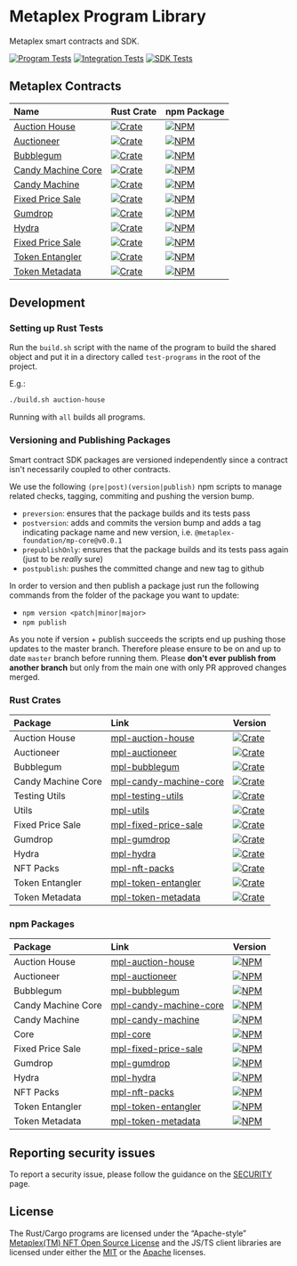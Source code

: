 # Metaplex Program Library

Metaplex smart contracts and SDK.

[![Program Tests](https://github.com/metaplex-foundation/metaplex-program-library/actions/workflows/program.yml/badge.svg)](https://github.com/metaplex-foundation/metaplex-program-library/actions/workflows/program.yml)
[![Integration Tests](https://github.com/metaplex-foundation/metaplex-program-library/actions/workflows/integration.yml/badge.svg)](https://github.com/metaplex-foundation/metaplex-program-library/actions/workflows/integration.yml)
[![SDK Tests](https://github.com/metaplex-foundation/metaplex-program-library/actions/workflows/sdk.yml/badge.svg)](https://github.com/metaplex-foundation/metaplex-program-library/actions/workflows/sdk.yml)

## Metaplex Contracts

| Name                                       | Rust Crate                                                           | npm Package                                                       |
|:-------------------------------------------|:---------------------------------------------------------------------|-------------------------------------------------------------------|
| [Auction House](./auction-house)           | [![Crate][mpl-auction-house-img]][mpl-auction-house-crate]           | [![NPM][mpl-auction-house-nimg]][mpl-auction-house-npm]           |
| [Auctioneer](./auctioneer)                 | [![Crate][mpl-auctioneer-img]][mpl-auctioneer-crate]                 | [![NPM][mpl-auctioneer-nimg]][mpl-auctioneer-npm]                 |
| [Bubblegum](./bubblegum)                   | [![Crate][mpl-bubblegum-img]][mpl-bubblegum-crate]                   | [![NPM][mpl-bubblegum-nimg]][mpl-bubblegum-npm]                   |
| [Candy Machine Core](./candy-machine-core) | [![Crate][mpl-candy-machine-core-img]][mpl-candy-machine-core-crate] | [![NPM][mpl-candy-machine-core-nimg]][mpl-candy-machine-core-npm] |
| [Candy Machine](./candy-machine)           | [![Crate][mpl-candy-machine-img]][mpl-candy-machine-crate]           | [![NPM][mpl-candy-machine-nimg]][mpl-candy-machine-npm]           |
| [Fixed Price Sale](./fixed-price-sale)     | [![Crate][mpl-fixed-price-sale-img]][mpl-fixed-price-sale-crate]     | [![NPM][mpl-fixed-price-sale-nimg]][mpl-fixed-price-sale-npm]     |
| [Gumdrop](./gumdrop)                       | [![Crate][mpl-gumdrop-img]][mpl-gumdrop-crate]                       | [![NPM][mpl-gumdrop-nimg]][mpl-gumdrop-npm]                       |
| [Hydra](./hydra)                           | [![Crate][mpl-hydra-img]][mpl-hydra-crate]                           | [![NPM][mpl-hydra-nimg]][mpl-hydra-npm]                           |
| [Fixed Price Sale](./fixed-price-sale)     | [![Crate][mpl-fixed-price-sale-img]][mpl-fixed-price-sale-crate]     | [![NPM][mpl-nft-packs-nimg]][mpl-nft-packs-npm]                   |
| [Token Entangler](./token-entangler)       | [![Crate][mpl-token-entangler-img]][mpl-token-entangler-crate]       | [![NPM][mpl-token-entangler-nimg]][mpl-token-entangler-npm]       |
| [Token Metadata](./token-metadata)         | [![Crate][mpl-token-metadata-img]][mpl-token-metadata-crate]         | [![NPM][mpl-token-metadata-nimg]][mpl-token-metadata-npm]         |

## Development

### Setting up Rust Tests

Run the `build.sh` script with the name of the program to build the shared object and put it in a directory
called `test-programs` in the root of the project.

E.g.:

```bash
./build.sh auction-house
```

Running with `all` builds all programs.

### Versioning and Publishing Packages

Smart contract SDK packages are versioned independently since a contract isn't necessarily coupled
to other contracts.

We use the following `(pre|post)(version|publish)` npm scripts to manage related checks, tagging,
commiting and pushing the version bump.

- `preversion`: ensures that the package builds and its tests pass
- `postversion`: adds and commits the version bump and adds a tag indicating package name and new
  version, i.e. `@metaplex-foundation/mp-core@v0.0.1`
- `prepublishOnly`: ensures that the package builds and its tests pass again (just to be _really_ sure)
- `postpublish`: pushes the committed change and new tag to github

In order to version and then publish a package just run the following commands from the folder of
the package you want to update:

- `npm version <patch|minor|major>`
- `npm publish`

As you note if version + publish succeeds the scripts end up pushing those updates to the master
branch. Therefore please ensure to be on and up to date `master` branch before running them. Please
**don't ever publish from another branch** but only from the main one with only PR approved changes
merged.

### Rust Crates

| Package            | Link                                                   | Version                                                              |
|:-------------------|:-------------------------------------------------------|:---------------------------------------------------------------------|
| Auction House      | [mpl-auction-house][mpl-auction-house-crate]           | [![Crate][mpl-auction-house-img]][mpl-auction-house-crate]           |
| Auctioneer         | [mpl-auctioneer][mpl-auctioneer-crate]                 | [![Crate][mpl-auctioneer-img]][mpl-auctioneer-crate]                 |
| Bubblegum          | [mpl-bubblegum][mpl-bubblegum-crate]                   | [![Crate][mpl-bubblegum-img]][mpl-bubblegum-crate]                   |
| Candy Machine Core | [mpl-candy-machine-core][mpl-candy-machine-core-crate] | [![Crate][mpl-candy-machine-core-img]][mpl-candy-machine-core-crate] |
| Testing Utils      | [mpl-testing-utils][mpl-testing-utils-crate]           | [![Crate][mpl-testing-utils-img]][mpl-testing-utils-crate]           |
| Utils              | [mpl-utils][mpl-utils-crate]                           | [![Crate][mpl-utils-img]][mpl-utils-crate]                           |
| Fixed Price Sale   | [mpl-fixed-price-sale][mpl-fixed-price-sale-crate]     | [![Crate][mpl-fixed-price-sale-img]][mpl-fixed-price-sale-crate]     |
| Gumdrop            | [mpl-gumdrop][mpl-gumdrop-crate]                       | [![Crate][mpl-gumdrop-img]][mpl-gumdrop-crate]                       |
| Hydra              | [mpl-hydra][mpl-hydra-crate]                           | [![Crate][mpl-hydra-img]][mpl-hydra-crate]                           |
| NFT Packs          | [mpl-nft-packs][mpl-nft-packs-crate]                   | [![Crate][mpl-nft-packs-img]][mpl-nft-packs-crate]                   |
| Token Entangler    | [mpl-token-entangler][mpl-token-entangler-crate]       | [![Crate][mpl-token-entangler-img]][mpl-token-entangler-crate]       |
| Token Metadata     | [mpl-token-metadata][mpl-token-metadata-crate]         | [![Crate][mpl-token-metadata-img]][mpl-token-metadata-crate]         |

### npm Packages

| Package            | Link                                                 | Version                                                           |
|:-------------------|:-----------------------------------------------------|:------------------------------------------------------------------|
| Auction House      | [mpl-auction-house][mpl-auction-house-npm]           | [![NPM][mpl-auction-house-nimg]][mpl-auction-house-npm]           |
| Auctioneer         | [mpl-auctioneer][mpl-auctioneer-npm]                 | [![NPM][mpl-auctioneer-nimg]][mpl-auctioneer-npm]                 |
| Bubblegum          | [mpl-bubblegum][mpl-bubblegum-npm]                   | [![NPM][mpl-bubblegum-nimg]][mpl-bubblegum-npm]                   |
| Candy Machine Core | [mpl-candy-machine-core][mpl-candy-machine-core-npm] | [![NPM][mpl-candy-machine-core-nimg]][mpl-candy-machine-core-npm] |
| Candy Machine      | [mpl-candy-machine][mpl-candy-machine-npm]           | [![NPM][mpl-candy-machine-nimg]][mpl-candy-machine-npm]           |
| Core               | [mpl-core][mpl-core-npm]                             | [![NPM][mpl-core-nimg]][mpl-core-npm]                             |
| Fixed Price Sale   | [mpl-fixed-price-sale][mpl-fixed-price-sale-npm]     | [![NPM][mpl-fixed-price-sale-nimg]][mpl-fixed-price-sale-npm]     |
| Gumdrop            | [mpl-gumdrop][mpl-gumdrop-npm]                       | [![NPM][mpl-gumdrop-nimg]][mpl-gumdrop-npm]                       |
| Hydra              | [mpl-hydra][mpl-hydra-npm]                           | [![NPM][mpl-hydra-nimg]][mpl-hydra-npm]                           |
| NFT Packs          | [mpl-nft-packs][mpl-nft-packs-npm]                   | [![NPM][mpl-nft-packs-nimg]][mpl-nft-packs-npm]                   |
| Token Entangler    | [mpl-token-entangler][mpl-token-entangler-npm]       | [![NPM][mpl-token-entangler-nimg]][mpl-token-entangler-npm]       |
| Token Metadata     | [mpl-token-metadata][mpl-token-metadata-npm]         | [![NPM][mpl-token-metadata-nimg]][mpl-token-metadata-npm]         |

## Reporting security issues

To report a security issue, please follow the guidance on the [SECURITY](.github/SECURITY.md) page.

## License

The Rust/Cargo programs are licensed under the
“Apache-style” [Metaplex(TM) NFT Open Source License](metaplex-nft-license) and the JS/TS client libraries are licensed
under either the [MIT](mit-license) or the [Apache](apache-license) licenses.


<!-- ===================================== -->
<!-- Links for badges and such shown above -->
<!-- Please add any links you add to the   -->
<!-- readme here instead of inlining them  -->
<!-- ===================================== -->

<!-- Workflow Status Badges -->

[integration-tests-yml]:https://github.com/metaplex-foundation/metaplex-program-library/actions/workflows/integration.yml

[integration-tests-svg]:https://github.com/metaplex-foundation/metaplex-program-library/actions/workflows/integration.yml/badge.svg

[program-tests-yml]:https://github.com/metaplex-foundation/metaplex-program-library/actions/workflows/program.yml

[program-tests-svg]:https://github.com/metaplex-foundation/metaplex-program-library/actions/workflows/program.yml/badge.svg

[sdk-tests-yml]:https://github.com/metaplex-foundation/metaplex-program-library/actions/workflows/sdk.yml

[sdk-tests-svg]:https://github.com/metaplex-foundation/metaplex-program-library/actions/workflows/sdk.yml/badge.svg

<!-- Crates -->

[mpl-auction-house-crate]:https://crates.io/crates/mpl-auction-house

[mpl-auctioneer-crate]:https://crates.io/crates/mpl-auctioneer

[mpl-bubblegum-crate]:https://crates.io/crates/mpl-bubblegum

[mpl-candy-machine-core-crate]:https://crates.io/crates/mpl-candy-machine-core

[mpl-candy-machine-crate]:https://crates.io/crates/mpl-candy-machine

[mpl-fixed-price-sale-crate]:https://crates.io/crates/mpl-fixed-price-sale

[mpl-utils-crate]:https://crates.io/crates/mpl-utils

[mpl-testing-utils-crate]:https://crates.io/crates/mpl-testing-utils

[mpl-gumdrop-crate]:https://crates.io/crates/mpl-gumdrop

[mpl-hydra-crate]:https://crates.io/crates/mpl-hydra

[mpl-nft-packs-crate]:https://crates.io/crates/mpl-nft-packs

[mpl-token-entangler-crate]:https://crates.io/crates/mpl-token-entangler

[mpl-token-metadata-crate]:https://crates.io/crates/mpl-token-metadata

[mpl-auction-house-img]:https://img.shields.io/crates/v/mpl-auction-house?label=crates.io%20%7C%20mpl-auction-house&logo=rust

[mpl-auctioneer-img]:https://img.shields.io/crates/v/mpl-auctioneer?label=crates.io%20%7C%20mpl-auctioneer&logo=rust

[mpl-bubblegum-img]:https://img.shields.io/crates/v/mpl-bubblegum?label=crates.io%20%7C%20mpl-bubblegum&logo=rust

[mpl-candy-machine-core-img]:https://img.shields.io/crates/v/mpl-candy-machine-core?label=crates.io%20%7C%20mpl-candy-machine-core&logo=rust

[mpl-candy-machine-img]:https://img.shields.io/crates/v/mpl-candy-machine?label=crates.io%20%7C%20mpl-candy-machine&logo=rust

[mpl-fixed-price-sale-img]:https://img.shields.io/crates/v/mpl-fixed-price-sale?label=crates.io%20%7C%20mpl-fixed-price-sale&logo=rust

[mpl-utils-img]:https://img.shields.io/crates/v/mpl-utils?label=crates.io%20%7C%20mpl-utils&logo=rust

[mpl-testing-utils-img]:https://img.shields.io/crates/v/mpl-testing-utils?label=crates.io%20%7C%20mpl-testing-utils&logo=rust

[mpl-gumdrop-img]:https://img.shields.io/crates/v/mpl-gumdrop?label=crates.io%20%7C%20mpl-gumdrop&logo=rust

[mpl-hydra-img]:https://img.shields.io/crates/v/mpl-hydra?label=crates.io%20%7C%20mpl-hydra&logo=rust

[mpl-nft-packs-img]:https://img.shields.io/crates/v/mpl-nft-packs?label=crates.io%20%7C%20mpl-nft-packs&logo=rust

[mpl-token-entangler-img]:https://img.shields.io/crates/v/mpl-token-entangler?label=crates.io%20%7C%20mpl-token-entangler&logo=rust

[mpl-token-metadata-img]:https://img.shields.io/crates/v/mpl-token-metadata?label=crates.io%20%7C%20mpl-token-metadata&logo=rust

<!-- NPM Packages -->

[mpl-auction-house-npm]:https://www.npmjs.com/package/@metaplex-foundation/mpl-auction-house

[mpl-auctioneer-npm]:https://www.npmjs.com/package/@metaplex-foundation/mpl-auctioneer

[mpl-bubblegum-npm]:https://www.npmjs.com/package/@metaplex-foundation/mpl-bubblegum

[mpl-candy-machine-core-npm]:https://www.npmjs.com/package/@metaplex-foundation/mpl-candy-machine-core

[mpl-candy-machine-npm]:https://www.npmjs.com/package/@metaplex-foundation/mpl-candy-machine

[mpl-fixed-price-sale-npm]:https://www.npmjs.com/package/@metaplex-foundation/mpl-fixed-price-sale

[mpl-core-npm]:https://www.npmjs.com/package/@metaplex-foundation/mpl-core

[mpl-gumdrop-npm]:https://www.npmjs.com/package/@metaplex-foundation/mpl-gumdrop

[mpl-hydra-npm]:https://www.npmjs.com/package/@metaplex-foundation/mpl-hydra

[mpl-nft-packs-npm]:https://www.npmjs.com/package/@metaplex-foundation/mpl-nft-packs

[mpl-token-entangler-npm]:https://www.npmjs.com/package/@metaplex-foundation/mpl-token-entangler

[mpl-token-metadata-npm]:https://www.npmjs.com/package/@metaplex-foundation/mpl-token-metadata

[mpl-auction-house-nimg]:https://img.shields.io/npm/v/@metaplex-foundation/mpl-auction-house?label=npm%20%7C%20%40metaplex-foundation%2Fmpl-auction-house&logo=typescript

[mpl-auctioneer-nimg]:https://img.shields.io/npm/v/@metaplex-foundation/mpl-auctioneer?label=npm%20%7C%20%40metaplex-foundation%2Fmpl-auctioneer&logo=typescript

[mpl-bubblegum-nimg]:https://img.shields.io/npm/v/@metaplex-foundation/mpl-bubblegum?label=npm%20%7C%20%40metaplex-foundation%2Fmpl-bubblegum&logo=typescript

[mpl-candy-machine-core-nimg]:https://img.shields.io/npm/v/@metaplex-foundation/mpl-candy-machine-core?label=npm%20%7C%20%40metaplex-foundation%2Fmpl-candy-machine-core&logo=typescript

[mpl-candy-machine-nimg]:https://img.shields.io/npm/v/@metaplex-foundation/mpl-candy-machine?label=npm%20%7C%20%40metaplex-foundation%2Fmpl-candy-machine&logo=typescript

[mpl-fixed-price-sale-nimg]:https://img.shields.io/npm/v/@metaplex-foundation/mpl-fixed-price-sale?label=npm%20%7C%20%40metaplex-foundation%2Fmpl-fixed-price-sale&logo=typescript

[mpl-core-nimg]:https://img.shields.io/npm/v/@metaplex-foundation/mpl-core?label=npm%20%7C%20%40metaplex-foundation%2Fmpl-core&logo=typescript

[mpl-gumdrop-nimg]:https://img.shields.io/npm/v/@metaplex-foundation/mpl-gumdrop?label=npm%20%7C%20%40metaplex-foundation%2Fmpl-gumdrop&logo=typescript

[mpl-hydra-nimg]:https://img.shields.io/npm/v/@metaplex-foundation/mpl-hydra?label=npm%20%7C%20%40metaplex-foundation%2Fmpl-hydra&logo=typescript

[mpl-nft-packs-nimg]:https://img.shields.io/npm/v/@metaplex-foundation/mpl-nft-packs?label=npm%20%7C%20%40metaplex-foundation%2Fmpl-nft-packs&logo=typescript

[mpl-token-entangler-nimg]:https://img.shields.io/npm/v/@metaplex-foundation/mpl-token-entangler?label=npm%20%7C%20%40metaplex-foundation%2Fmpl-token-entangler&logo=typescript

[mpl-token-metadata-nimg]:https://img.shields.io/npm/v/@metaplex-foundation/mpl-token-metadata?label=npm%20%7C%20%40metaplex-foundation%2Fmpl-token-metadata&logo=typescript

<!-- Licenses -->

[metaplex-nft-license]:  https://github.com/metaplex-foundation/metaplex-program-library/blob/master/LICENSE

[apache-license]: https://www.apache.org/licenses/LICENSE-2.0.txt

[mit-license]: https://www.mit.edu/~amini/LICENSE.md

[//]: # (https://img.shields.io/crates/v/mpl-token-metadata?label=crates.io%20%7C%20mpl-token-metadata&logo=rust)

[//]: # (https://img.shields.io/npm/v/@metaplex-foundation/mpl-token-metadata?label=npm%20%7C%20%40metaplex-foundation%2Fmpl-token-metadata&logo=typescript)
